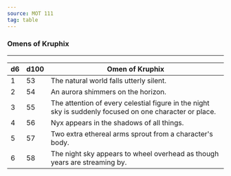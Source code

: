 ```yaml
---
source: MOT 111
tag: table
---
```


### Omens of Kruphix
---
|d6|d100|Omen of Kruphix|
|----|---|-----------|
|1|53|The natural world falls utterly silent.|
|2|54|An aurora shimmers on the horizon.|
|3|55|The attention of every celestial figure in the night sky is suddenly focused on one character or place.|
|4|56|Nyx appears in the shadows of all things.|
|5|57|Two extra ethereal arms sprout from a character's body.|
|6|58|The night sky appears to wheel overhead as though years are streaming by.|
